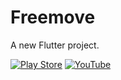 # Freemove

A new Flutter project.

<a href="https://play.google.com/store/apps/details?id=com.panceri.freemove">![Play Store](https://img.shields.io/badge/Google_Play-414141?style=for-the-badge&logo=google-play&logoColor=white)</a>
<a href="https://www.youtube.com/watch?v=3VzMQyUOVP4">![YouTube](https://img.shields.io/badge/YouTube-%23FF0000.svg?style=for-the-badge&logo=YouTube&logoColor=white)</a>